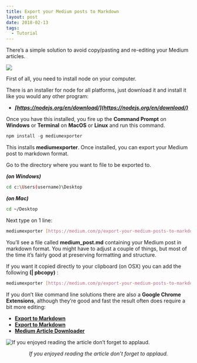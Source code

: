 ```yaml
---
title: Export your Medium posts to Markdown
layout: post
date: 2018-02-13
tags:
  - Tutorial
---
```



There’s a simple solution to avoid copy/pasting and re-editing your Medium articles.

![](https://miro.medium.com/max/1080/1*QDYH5xE3GnM_7spZ0eSuog.png)



First of all, you need to install node on your computer.

There is an installer for node for all platforms, just download it and install it like you would any other program:

- ***[https://nodejs.org/en/download/](https://nodejs.org/en/download/)***

Once you have this installed, you fire up the **Command Prompt** on **Windows** or **Terminal** on **MacOS** or **Linux** and run this command.

```python
npm install -g mediumexporter
```

This installs **mediumexporter**. Once installed, you can export your Medium post to markdown format.

Go to the directory where you want to file to be exported to.

***(on Windows)***

```bash
cd c:\Users(username)\Desktop 
```
    

***(on Mac)***
```bash
cd ~/Desktop
```


Next type on 1 line:

```bash
mediumexporter [https://medium.com/p/export-your-medium-posts-to-markdown-b5ccc8cb0050](https://medium.com/@yeong.crypto/export-your-medium-posts-to-markdown-b5ccc8cb0050) > medium_post.md
```

    

You’ll see a file called **medium_post.md** containing your Medium post in markdown format. You might have to adjust a couple of things, but most of the time it’s fairly good at preserving formatting and structure.

If you want it copied directly to your clipboard (on OSX) you can add the following **(| pbcopy)** :

```bash
mediumexporter [https://medium.com/p/export-your-medium-posts-to-markdown-b5ccc8cb0050](https://medium.com/@yeong.crypto/export-your-medium-posts-to-markdown-b5ccc8cb0050) | pbcopy
```
    

If you don’t like command line solutions there are also a **Google Chrome Extensions**, although they’re good and fast the result often does require a bit more editing:

- **[Export to Markdown](https://chrome.google.com/webstore/detail/convert-medium-posts-to-m/aelnflnmpbjgipamcogpdoppjbebnjea?hl=en)**
- **[Export to Markdown](https://chrome.google.com/webstore/detail/export-to-markdown/dodkihcbgpjblncjahodbnlgkkflliim?hl=en)**
- **[Medium Article Downloader](https://chrome.google.com/webstore/detail/medium-article-downloader/nhbfnahbjjaaplgnkffponncahohkfbb?hl=en)**

![If you enjoyed reading the article don’t forget to applaud.](https://cdn-images-1.medium.com/max/2000/1*eHf64Iyl2VhGN5WVOiu1rw.gif)
<div style="font-style: italic; text-align: center;" markdown="1">
    If you enjoyed reading the article don’t forget to applaud.
</div>
